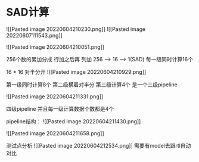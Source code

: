 # SAD计算
![[Pasted image 20220604210230.png]]
![[Pasted image 20220607111543.png]]



![[Pasted image 20220604210051.png]]


256个数的累加分成 行加之后再 列加 256 --> 16 --> 1(SAD) 
   每一级同时计算16个

16 * 16 对半分开
![[Pasted image 20220604210929.png]]

第一级同时计算8个
第二级横着对半分 
第三级计算4个  是一个三级pipeline

![[Pasted image 20220604211331.png]]

四级pipeline 并且每一级计算数据个数都是4个

pipeline结构：
![[Pasted image 20220604211430.png]]





![[Pasted image 20220604211658.png]]



测试点分析
![[Pasted image 20220604212534.png]]
需要有model去跟rtl自动对比
